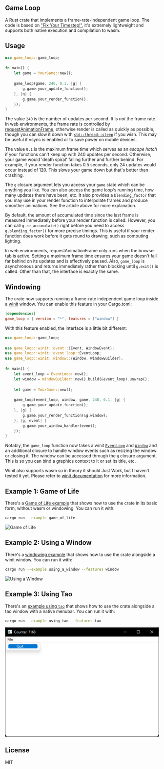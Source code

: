 ## Game Loop

A Rust crate that implements a frame-rate-independent game loop. The code is
based on ["Fix Your Timestep!"](https://gafferongames.com/post/fix_your_timestep/),
it's extremely lightweight and supports both native execution and compilation to
wasm.

## Usage

```rust
use game_loop::game_loop;

fn main() {
    let game = YourGame::new();

    game_loop(game, 240, 0.1, |g| {
        g.game.your_update_function();
    }, |g| {
        g.game.your_render_function();
    });
}
```

The value `240` is the number of updates per second. It is _not_ the frame rate.
In web environments, the frame rate is controlled by
[requestAnimationFrame](https://developer.mozilla.org/en-US/docs/Web/API/window/requestAnimationFrame),
otherwise render is called as quickly as possible, though you can slow it down
with [`std::thread::sleep`](https://doc.rust-lang.org/std/thread/fn.sleep.html)
if you wish. This may be useful if vsync is enabled or to save power on mobile
devices.

The value `0.1` is the maximum frame time which serves as an _escape hatch_ if
your functions can't keep up with 240 updates per second. Otherwise, your game
would 'death spiral' falling further and further behind. For example, if your
render function takes 0.5 seconds, only 24 updates would occur instead of 120.
This slows your game down but that's better than crashing.

The `g` closure argument lets you access your `game` state which can be anything
you like. You can also access the game loop's running time, how many updates
there have been, etc. It also provides a `blending_factor` that you may use in
your render function to interpolate frames and produce smoother animations. See
the article above for more explanation.

By default, the amount of accumulated time since the last frame is measured
immediately before your render function is called. However, you can call
`g.re_accumulate()` right before you need to access `g.blending_factor()` for
more precise timings. This is useful if your render function does work before
it gets round to drawing, such as computing lighting.

In web environments, requestAnimationFrame only runs when the browser tab is
active. Setting a maximum frame time ensures your game doesn't fall far behind
on its updates and is effectively paused. Also, `game_loop` is asynchronous and
returns immediately rather than blocking until `g.exit()` is called. Other than
that, the interface is exactly the same.

## Windowing

The crate now supports running a frame-rate independent game loop inside a
[winit](https://github.com/rust-windowing/winit) window. You can enable this
feature in your Cargo.toml:

```toml
[dependencies]
game_loop = { version = "*", features = ["window"] }
```

With this feature enabled, the interface is a little bit different:

```rust
use game_loop::game_loop;

use game_loop::winit::event::{Event, WindowEvent};
use game_loop::winit::event_loop::EventLoop;
use game_loop::winit::window::{Window, WindowBuilder};

fn main() {
    let event_loop = EventLoop::new();
    let window = WindowBuilder::new().build(&event_loop).unwrap();

    let game = YourGame::new();

    game_loop(event_loop, window, game, 240, 0.1, |g| {
        g.game.your_update_function();
    }, |g| {
        g.game.your_render_function(&g.window);
    }, |g, event| {
        g.game.your_window_handler(event);
    });
}
```

Notably, the `game_loop` function now takes a winit
[`EventLoop`](https://docs.rs/winit/0.21.0/winit/event_loop/struct.EventLoop.html)
and [`Window`](https://docs.rs/winit/0.21.0/winit/window/struct.Window.html) and
an additional closure to handle window events such as resizing the window or
closing it. The window can be accessed through the `g` closure argument. This is
so you can bind a graphics context to it or set its title, etc.

Winit also supports wasm so in theory it should Just Work, but I haven't tested
it yet. Please refer to [winit documentation](https://github.com/rust-windowing/winit#platform-specific-usage)
for more information.

## Example 1: Game of Life

There's a [Game of Life example](./examples/game_of_life.rs) that shows how to
use the crate in its basic form, without wasm or windowing. You can run it with:

```sh
cargo run --example game_of_life
```

![Game of Life](./examples/game_of_life.gif)

## Example 2: Using a Window

There's a [windowing example](./examples/using_a_window.rs) that shows how to
use the crate alongside a winit window. You can run it with:

```sh
cargo run --example using_a_window --features window
```

![Using a Window](./examples/using_a_window.png)

## Example 3: Using Tao

There's an [example using `tao`](./examples/using_tao.rs) that shows how to
use the crate alongside a tao window with a native menubar. You can run it with:

```sh
cargo run --example using_tao --features tao
```

![Using tao](./examples/using_tao.png)

## License

MIT
